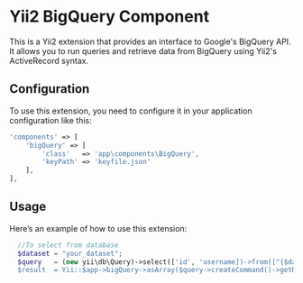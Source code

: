 # Yii2 BigQuery Component

This is a Yii2 extension that provides an interface to Google's BigQuery API. It allows you to run queries and retrieve data from BigQuery using Yii2's ActiveRecord syntax.

## Configuration

To use this extension, you need to configure it in your application configuration like this:

```php
'components' => [
    'bigQuery' => [
        'class'   => 'app\components\BigQuery',
        'keyPath' => 'keyfile.json'
    ],
],
```

## Usage

Here’s an example of how to use this extension:

```php
  //To select from database
  $dataset = "your_dataset";
  $query   = (new yii\db\Query)->select(['id', 'username])->from(["{$dataset}.users"]);
  $result  = Yii::$app->bigQuery->asArray($query->createCommand()->getRawSql());
```
